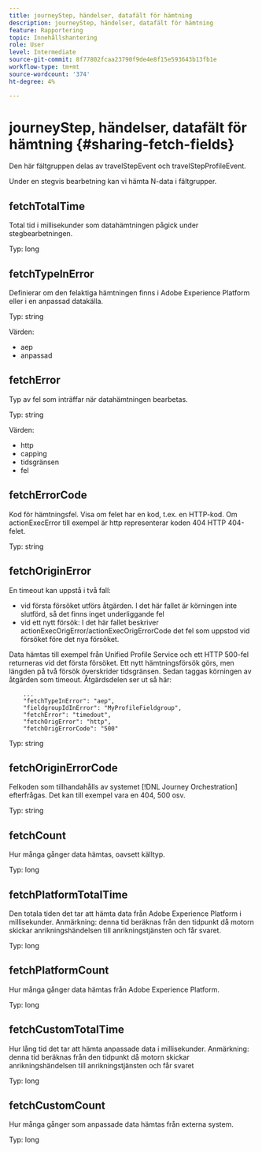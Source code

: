 ```yaml
---
title: journeyStep, händelser, datafält för hämtning
description: journeyStep, händelser, datafält för hämtning
feature: Rapportering
topic: Innehållshantering
role: User
level: Intermediate
source-git-commit: 8f77802fcaa23790f9de4e8f15e593643b13fb1e
workflow-type: tm+mt
source-wordcount: '374'
ht-degree: 4%

---
```


# journeyStep, händelser, datafält för hämtning {#sharing-fetch-fields}

Den här fältgruppen delas av travelStepEvent och travelStepProfileEvent.

Under en stegvis bearbetning kan vi hämta N-data i fältgrupper.

## fetchTotalTime

Total tid i millisekunder som datahämtningen pågick under stegbearbetningen.

Typ: long

## fetchTypeInError

Definierar om den felaktiga hämtningen finns i Adobe Experience Platform eller i en anpassad datakälla.

Typ: string

Värden:
* aep
* anpassad

## fetchError

Typ av fel som inträffar när datahämtningen bearbetas.

Typ: string

Värden:
* http
* capping
* tidsgränsen
* fel

## fetchErrorCode

Kod för hämtningsfel. Visa om felet har en kod, t.ex. en HTTP-kod. Om actionExecError till exempel är http representerar koden 404 HTTP 404-felet.

Typ: string

## fetchOriginError

En timeout kan uppstå i två fall:

* vid första försöket utförs åtgärden. I det här fallet är körningen inte slutförd, så det finns inget underliggande fel
* vid ett nytt försök: I det här fallet beskriver actionExecOrigError/actionExecOrigErrorCode det fel som uppstod vid försöket före det nya försöket.

Data hämtas till exempel från Unified Profile Service och ett HTTP 500-fel returneras vid det första försöket. Ett nytt hämtningsförsök görs, men längden på två försök överskrider tidsgränsen. Sedan taggas körningen av åtgärden som timeout. Åtgärdsdelen ser ut så här:

```
    ...
    "fetchTypeInError": "aep",
    "fieldgroupIdInError": "MyProfileFieldgroup",
    "fetchError": "timedout",
    "fetchOrigError": "http",
    "fetchOrigErrorCode": "500"
```

Typ: string

## fetchOriginErrorCode

Felkoden som tillhandahålls av systemet [!DNL Journey Orchestration] efterfrågas. Det kan till exempel vara en 404, 500 osv.

Typ: string

## fetchCount

Hur många gånger data hämtas, oavsett källtyp.

Typ: long

## fetchPlatformTotalTime

Den totala tiden det tar att hämta data från Adobe Experience Platform i millisekunder. Anmärkning: denna tid beräknas från den tidpunkt då motorn skickar anrikningshändelsen till anrikningstjänsten och får svaret.

Typ: long

## fetchPlatformCount

Hur många gånger data hämtas från Adobe Experience Platform.

Typ: long

## fetchCustomTotalTime

Hur lång tid det tar att hämta anpassade data i millisekunder. Anmärkning: denna tid beräknas från den tidpunkt då motorn skickar anrikningshändelsen till anrikningstjänsten och får svaret

Typ: long

## fetchCustomCount

Hur många gånger som anpassade data hämtas från externa system.

Typ: long
